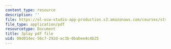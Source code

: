 ```yaml
---
content_type: resource
description: ''
file: https://ol-ocw-studio-app-production.s3.amazonaws.com/courses/sts-050-the-history-of-mit-spring-2011/08d014ec56c7292dac3b0babee4c4b25_YKT-vSm4Nxw.pdf
file_type: application/pdf
resourcetype: Document
title: 3play pdf file
uid: 08d014ec-56c7-292d-ac3b-0babee4c4b25
---
```

